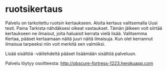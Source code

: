 ruotsikertaus
=============
Palvelu on tarkoitettu ruotsin kertaukseen.
Aloita kertaus valitsemalla Uusi testi.
Paina Tarkista nähdäksesi oikeat vastaukset.
Tämän jälkeen voit siirtää kertaukseen ne ilmaisut, joita haluaisit kerrata vielä lisää.
Valitsemma Kertaa, pääset kertaamaan näitä juuri näitä ilmaisuja.
Kun olet kerrannut ilmaisua tarpeeksi niin voit merkitä sen valmiiksi.

Lisää sisältöä -välilehdeltä pääset lisäämään sisältöä palveluun.

Palvelu löytyy osoitteesta:
http://obscure-fortress-1223.herokuapp.com
